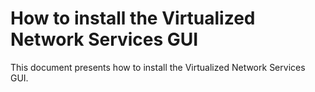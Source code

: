 # How to install the Virtualized Network Services GUI

This document presents how to install the Virtualized Network Services GUI.
